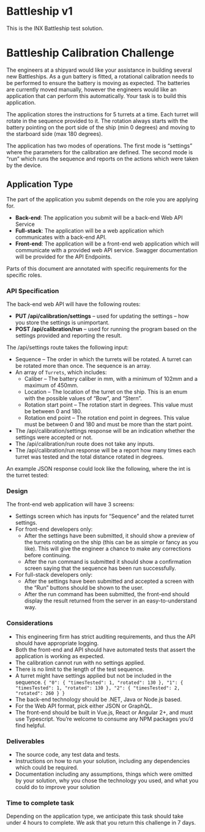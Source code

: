﻿Battleship v1
=============


This is the INX Battleship test solution.


# Battleship Calibration Challenge

The engineers at a shipyard would like your assistance in building several new Battleships. As a gun battery is fitted,
 a rotational calibration needs to be performed to ensure the battery is moving as expected. The batteries are currently
 moved manually, however the engineers would like an application that can perform this automatically. Your task is to build
 this application.

The application stores the instructions for 5 turrets at a time. Each turret will rotate in the sequence provided to it.
 The rotation always starts with the battery pointing on the port side of the ship (min 0 degrees) and moving to the starboard
 side (max 180 degrees).

The application has two modes of operations. The first mode is “settings” where the parameters for the calibration are defined.
 The second mode is “run” which runs the sequence and reports on the actions which were taken by the device.


## Application Type

The part of the application you submit depends on the role you are applying for.

- **Back-end**: The application you submit will be a back-end Web API Service
- **Full-stack**: The application will be a web application which communicates with a back-end API.
- **Front-end**: The application will be a front-end web application which will communicate with a provided web API service. Swagger documentation will be provided for the API Endpoints.

Parts of this document are annotated with specific requirements for the specific roles.

### API Specification

The back-end web API will have the following routes:

- **PUT /api/calibration/settings** – used for updating the settings – how you store the settings is unimportant.
- **POST /api/calibration/run** – used for running the program based on the settings provided and reporting the result.

The /api/settings route takes the following input:

- Sequence – The order in which the turrets will be rotated. A turret can be rotated more than once. The sequence is an array.
- An array of `Turrets`, which includes:
  - Caliber – The battery caliber in mm, with a minimum of 102mm and a maximum of 450mm.
  - Location – The location of the turret on the ship. This is an enum with the possible values of “Bow”, and “Stern”.
  - Rotation start point – The rotation start in degrees. This value must be between 0 and 180.
  - Rotation end point – The rotation end point in degrees. This value must be between 0 and 180 and must be more than
     the start point.
- The /api/calibration/settings response will be an indication whether the settings were accepted or not.
- The /api/calibration/run route does not take any inputs.
- The /api/calibration/run response will be a report how many times each turret was tested and the total distance rotated in
   degrees.

An example JSON response could look like the following, where the int is the turret tested:


### Design

The front-end web application will have 3 screens:

- Settings screen which has inputs for “Sequence” and the related turret settings.
- For front-end developers only:
  - After the settings have been submitted, it should show a preview of the turrets rotating on the ship (this can be as
     simple or fancy as you like). This will give the engineer a chance to make any corrections before continuing.
  - After the run command is submitted it should show a confirmation screen saying that the sequence has been run
     successfully.
- For full-stack developers only:
  - After the settings have been submitted and accepted a screen with the “Run” buttons should be shown to the user.
  - After the run command has been submitted, the front-end should display the result returned from the server in an
     easy-to-understand way.

### Considerations

- This engineering firm has strict auditing requirements, and thus the API should have appropriate logging.
- Both the front-end and API should have automated tests that assert the application is working as expected.
- The calibration cannot run with no settings applied.
- There is no limit to the length of the test sequence.
- A turret might have settings applied but not be included in the sequence.
   `{ "0": { "timesTested": 1, "rotated": 130 }, "1": { "timesTested": 1, "rotated": 130 },
   "2": { "timesTested": 2, "rotated": 260 } }`
- The back-end technology should be .NET, Java or Node.js based.
- For the Web API format, pick either JSON or GraphQL.
- The front-end should be built in Vue.js, React or Angular 2+, and must use Typescript. You’re welcome to
   consume any NPM packages you’d find helpful.

### Deliverables

- The source code, any test data and tests.
- Instructions on how to run your solution, including any dependencies which could be required.
- Documentation including any assumptions, things which were omitted by your solution, why you chose the
   technology you used, and what you could do to improve your solution

### Time to complete task

Depending on the application type, we anticipate this task should take under 4 hours to complete. We ask
 that you return this challenge in 7 days.
